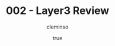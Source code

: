 ---
type: post
title: "002 - Layer3 Review"
draft: false
description: Start your web3 journey with Layer3 
weight: 998
aliases:
  - /second
tags:
  - onchain reputation
  - UX Review
author: cleminso
showToc: true
TocOpen: false
hidemeta: false
comments: false
canonicalURL: https://canonical.url/to/page
disableHLJS: true
disableShare: false
hideSummary: false
searchHidden: true
ShowReadingTime: true
ShowBreadCrumbs: true
ShowPostNavLinks: true
ShowWordCount: true
ShowRssButtonInSectionTermList: true
UseHugoToc: true
date: {}
cover:
  image: <image path/url>
  alt: <alt text>
  caption: <text>
  relative: false
  hidden: true
---